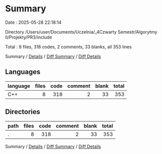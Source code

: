 # Summary

Date : 2025-05-28 22:18:14

Directory /Users/user/Documents/Uczelnia/_4Czwarty Semestr/Algorytmy II/Projekty/PR3/include

Total : 8 files,  318 codes, 2 comments, 33 blanks, all 353 lines

Summary / [Details](details.md) / [Diff Summary](diff.md) / [Diff Details](diff-details.md)

## Languages
| language | files | code | comment | blank | total |
| :--- | ---: | ---: | ---: | ---: | ---: |
| C++ | 8 | 318 | 2 | 33 | 353 |

## Directories
| path | files | code | comment | blank | total |
| :--- | ---: | ---: | ---: | ---: | ---: |
| . | 8 | 318 | 2 | 33 | 353 |

Summary / [Details](details.md) / [Diff Summary](diff.md) / [Diff Details](diff-details.md)